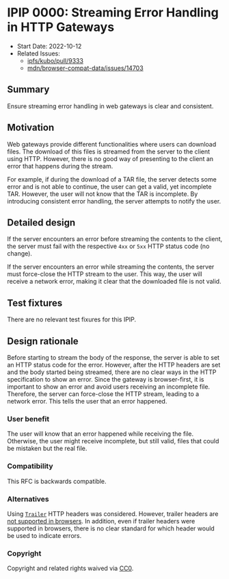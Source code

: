 # IPIP 0000: Streaming Error Handling in HTTP Gateways

- Start Date: 2022-10-12
- Related Issues:
  - [ipfs/kubo/pull/9333](https://github.com/ipfs/kubo/pull/9333)
  - [mdn/browser-compat-data/issues/14703](https://github.com/mdn/browser-compat-data/issues/14703)

## Summary

Ensure streaming error handling in web gateways is clear and consistent.

## Motivation

Web gateways provide different functionalities where users can download files.
The download of this files is streamed from the server to the client using HTTP.
However, there is no good way of presenting to the client an error that happens
during the stream.

For example, if during the download of a TAR file, the server detects some error
and is not able to continue, the user can get a valid, yet incomplete TAR. However,
the user will not know that the TAR is incomplete. By introducing consistent error
handling, the server attempts to notify the user.

## Detailed design

If the server encounters an error before streaming the contents to the client,
the server must fail with the respective `4xx`  or `5xx` HTTP status code (no change).

If the server encounters an error while streaming the contents, the server must
force-close the HTTP stream to the user. This way, the user will receive a
network error, making it clear that the downloaded file is not valid.

## Test fixtures

There are no relevant test fixures for this IPIP.

## Design rationale

Before starting to stream the body of the response, the server is able to set
an HTTP status code for the error. However, after the HTTP headers are set
and the body started being streamed, there are no clear ways in the HTTP
specification to show an error. Since the gateway is browser-first, it is
important to show an error and avoid users receiving an incomplete file.
Therefore, the server can force-close the HTTP stream, leading to a network
error. This tells the user that an error happened.

### User benefit

The user will know that an error happened while receiving the file. Otherwise,
the user might receive incomplete, but still valid, files that could be mistaken
but the real file.

### Compatibility

This RFC is backwards compatible.

### Alternatives

Using [`Trailer`](https://developer.mozilla.org/en-US/docs/Web/HTTP/Headers/Trailer) HTTP headers
was considered. However, trailer headers are [not supported in browsers](https://github.com/mdn/browser-compat-data/issues/14703).
In addition, even if trailer headers were supported in browsers, there is no clear
standard for which header would be used to indicate errors.

### Copyright

Copyright and related rights waived via [CC0](https://creativecommons.org/publicdomain/zero/1.0/).

